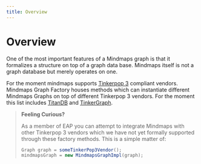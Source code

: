 ```yaml
---
title: Overview
---
```

# Overview

One of the most important features of a Mindmaps graph is that it formalizes a
structure on top of a graph data base. Mindmaps itself is not a graph database
but merely operates on one. 

For the moment mindmaps supports [Tinkerpop
3](http://tinkerpop.incubator.apache.org/) compliant vendors. Mindmaps Graph
Factory houses methods which can instantiate different Mindmaps Graphs on top
of different Tinkerpop 3 vendors. For the moment this list includes
[TitanDB](http://titan.thinkaurelius.com/) and
[TinkerGraph](http://tinkerpop.apache.org/javadocs/3.1.2-SNAPSHOT/full/org/apache/tinkerpop/gremlin/tinkergraph/structure/TinkerGraph.html).

> **Feeling Curious?**
>
> As a member of EAP you can attempt to integrate Mindmaps with other Tinkerpop
> 3 vendors which we have not yet formally supported through these factory
> methods. This is a simple matter of:
> ```java
> Graph graph = someTinkerPop3Vendor();
> mindmapsGraph = new MindmapsGraphImpl(graph);
> ```
